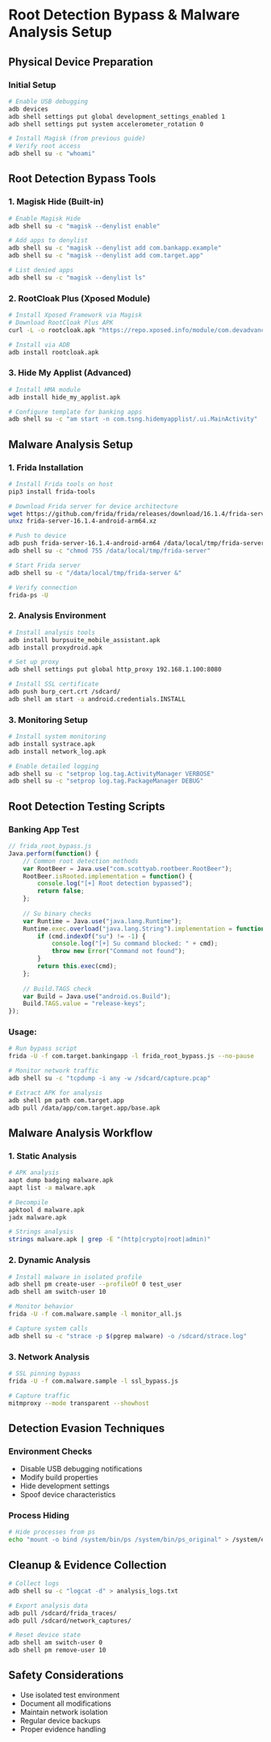 # Root Detection Bypass & Malware Analysis Setup

## Physical Device Preparation

### Initial Setup
```bash
# Enable USB debugging
adb devices
adb shell settings put global development_settings_enabled 1
adb shell settings put system accelerometer_rotation 0

# Install Magisk (from previous guide)
# Verify root access
adb shell su -c "whoami"
```

## Root Detection Bypass Tools

### 1. Magisk Hide (Built-in)
```bash
# Enable Magisk Hide
adb shell su -c "magisk --denylist enable"

# Add apps to denylist
adb shell su -c "magisk --denylist add com.bankapp.example"
adb shell su -c "magisk --denylist add com.target.app"

# List denied apps
adb shell su -c "magisk --denylist ls"
```

### 2. RootCloak Plus (Xposed Module)
```bash
# Install Xposed Framework via Magisk
# Download RootCloak Plus APK
curl -L -o rootcloak.apk "https://repo.xposed.info/module/com.devadvance.rootcloak2"

# Install via ADB
adb install rootcloak.apk
```

### 3. Hide My Applist (Advanced)
```bash
# Install HMA module
adb install hide_my_applist.apk

# Configure template for banking apps
adb shell su -c "am start -n com.tsng.hidemyapplist/.ui.MainActivity"
```

## Malware Analysis Setup

### 1. Frida Installation
```bash
# Install Frida tools on host
pip3 install frida-tools

# Download Frida server for device architecture
wget https://github.com/frida/frida/releases/download/16.1.4/frida-server-16.1.4-android-arm64.xz
unxz frida-server-16.1.4-android-arm64.xz

# Push to device
adb push frida-server-16.1.4-android-arm64 /data/local/tmp/frida-server
adb shell su -c "chmod 755 /data/local/tmp/frida-server"

# Start Frida server
adb shell su -c "/data/local/tmp/frida-server &"

# Verify connection
frida-ps -U
```

### 2. Analysis Environment
```bash
# Install analysis tools
adb install burpsuite_mobile_assistant.apk
adb install proxydroid.apk

# Set up proxy
adb shell settings put global http_proxy 192.168.1.100:8080

# Install SSL certificate
adb push burp_cert.crt /sdcard/
adb shell am start -a android.credentials.INSTALL
```

### 3. Monitoring Setup
```bash
# Install system monitoring
adb install systrace.apk
adb install network_log.apk

# Enable detailed logging
adb shell su -c "setprop log.tag.ActivityManager VERBOSE"
adb shell su -c "setprop log.tag.PackageManager DEBUG"
```

## Root Detection Testing Scripts

### Banking App Test
```javascript
// frida_root_bypass.js
Java.perform(function() {
    // Common root detection methods
    var RootBeer = Java.use("com.scottyab.rootbeer.RootBeer");
    RootBeer.isRooted.implementation = function() {
        console.log("[+] Root detection bypassed");
        return false;
    };
    
    // Su binary checks
    var Runtime = Java.use("java.lang.Runtime");
    Runtime.exec.overload("java.lang.String").implementation = function(cmd) {
        if (cmd.indexOf("su") != -1) {
            console.log("[+] Su command blocked: " + cmd);
            throw new Error("Command not found");
        }
        return this.exec(cmd);
    };
    
    // Build.TAGS check
    var Build = Java.use("android.os.Build");
    Build.TAGS.value = "release-keys";
});
```

### Usage:
```bash
# Run bypass script
frida -U -f com.target.bankingapp -l frida_root_bypass.js --no-pause

# Monitor network traffic
adb shell su -c "tcpdump -i any -w /sdcard/capture.pcap"

# Extract APK for analysis
adb shell pm path com.target.app
adb pull /data/app/com.target.app/base.apk
```

## Malware Analysis Workflow

### 1. Static Analysis
```bash
# APK analysis
aapt dump badging malware.apk
aapt list -a malware.apk

# Decompile
apktool d malware.apk
jadx malware.apk

# Strings analysis
strings malware.apk | grep -E "(http|crypto|root|admin)"
```

### 2. Dynamic Analysis
```bash
# Install malware in isolated profile
adb shell pm create-user --profileOf 0 test_user
adb shell am switch-user 10

# Monitor behavior
frida -U -f com.malware.sample -l monitor_all.js

# Capture system calls
adb shell su -c "strace -p $(pgrep malware) -o /sdcard/strace.log"
```

### 3. Network Analysis
```bash
# SSL pinning bypass
frida -U -f com.malware.sample -l ssl_bypass.js

# Capture traffic
mitmproxy --mode transparent --showhost
```

## Detection Evasion Techniques

### Environment Checks
- Disable USB debugging notifications
- Modify build properties
- Hide development settings
- Spoof device characteristics

### Process Hiding
```bash
# Hide processes from ps
echo "mount -o bind /system/bin/ps /system/bin/ps_original" > /system/etc/init.d/99hide
```

## Cleanup & Evidence Collection
```bash
# Collect logs
adb shell su -c "logcat -d" > analysis_logs.txt

# Export analysis data
adb pull /sdcard/frida_traces/
adb pull /sdcard/network_captures/

# Reset device state
adb shell am switch-user 0
adb shell pm remove-user 10
```

## Safety Considerations
- Use isolated test environment
- Document all modifications
- Maintain network isolation
- Regular device backups
- Proper evidence handling